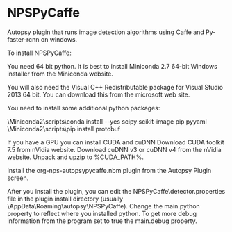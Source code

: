 # NPSPyCaffe
Autopsy plugin that runs image detection algorithms using Caffe and Py-faster-rcnn on windows.


To install NPSPyCaffe:

You need 64 bit python.  It is best to install Miniconda 2.7 64-bit Windows installer from the Miniconda website.

You will also need the Visual C++ Redistributable package for Visual Studio 2013 64 bit.  You can download this from the microsoft web site.

You need to install some additional python packages:

\Miniconda2\scripts\conda install --yes scipy scikit-image pip pyyaml
\Miniconda2\scripts\pip install protobuf

If you have a GPU you can install CUDA and cuDNN
Download CUDA toolkit 7.5 from nVidia website.
Download cuDNN v3 or cuDNN v4 from the nVidia website.  Unpack and upzip to %CUDA_PATH%.

Install the org-nps-autopsypycaffe.nbm plugin from the Autopsy Plugin screen.

After you install the plugin, you can edit the NPSPyCaffe\detector.properties file in the plugin install directory (usually <user name>\AppData\Roaming\autopsy\NPSPyCaffe). Change the main.python property to reflect where you installed python. To get more debug information from the program set to true the main.debug property.

